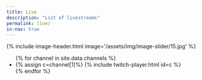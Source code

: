 ```yaml
---
title: Live
description: "List of livestreams"
permalink: live/
in-nav: true
---
```


{% include image-header.html image='/assets/img/image-slider/15.jpg' %}

<div class="container my-4">
  <ul class="list-unstyled">
    {% for channel in site.data.channels %}
      <li>
        {% assign c=channel[1]%}
        {% include twitch-player.html id=c %}
      </li>
    {% endfor %}
  </ul>
</div>
